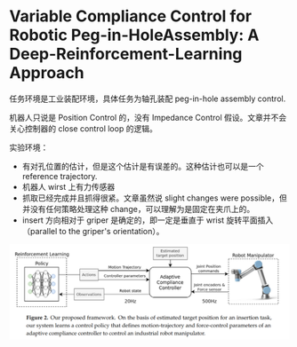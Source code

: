 # Variable Compliance Control for Robotic Peg-in-HoleAssembly: A Deep-Reinforcement-Learning Approach
任务环境是工业装配环境，具体任务为轴孔装配 peg-in-hole assembly control.

机器人只说是 Position Control 的，没有 Impedance Control 假设。文章并不会关心控制器的 close control loop 的逻辑。

实验环境：
- 有对孔位置的估计，但是这个估计是有误差的。这种估计也可以是一个 reference trajectory.
- 机器人 wirst 上有力传感器
- 抓取已经完成并且抓得很紧。文章虽然说 slight changes were possible，但并没有任何策略处理这种 change，可以理解为是固定在夹爪上的。
- insert 方向相对于 griper 是确定的，即一定是垂直于 wrist 旋转平面插入（parallel to the griper's orientation）。

![](../imgs/rl-compliance-peg-in-hole.png)

<!--
顺应控制方式
- 被动顺应控制 Passive compliant control: 提供额外的硬件，在不改变 trajectory 的情况下，提供执行时可以自由调整的自由度。例如在 wrist 和 griper 之间加一个可以切向一定范围移动和旋转的控制器来作轴孔装配。
- 主动顺应控制：根据 sensor feedback 来计算误差，根据任务的 dynamic model 来最小化 contact force。
-->


